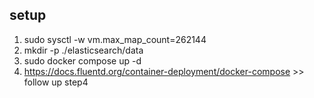 ## setup

1. sudo sysctl -w vm.max_map_count=262144 <br />
2. mkdir -p ./elasticsearch/data <br />
3. sudo docker compose up -d
4. https://docs.fluentd.org/container-deployment/docker-compose >> follow up step4